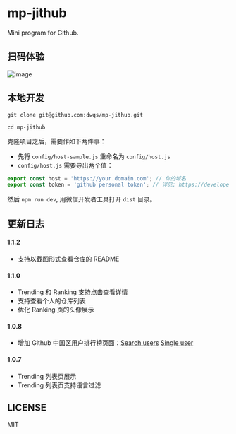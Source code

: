 # mp-jithub
Mini program for Github.

## 扫码体验
![image](https://user-images.githubusercontent.com/7871813/39956784-b3b978c0-5619-11e8-9bc4-658c8f2907e6.png)
## 本地开发
```
git clone git@github.com:dwqs/mp-jithub.git

cd mp-jithub
```

克隆项目之后，需要作如下两件事：

* 先将 `config/host-sample.js` 重命名为 `config/host.js`
* `config/host.js` 需要导出两个值：

```js
export const host = 'https://your.domain.com'; // 你的域名
export const token = 'github personal token'; // 详见: https://developer.github.com/v3/#rate-limiting
```

然后 `npm run dev`, 用微信开发者工具打开 `dist` 目录。
## 更新日志

#### 1.1.2
* 支持以截图形式查看仓库的 README
#### 1.1.0

* Trending 和 Ranking 支持点击查看详情
* 支持查看个人的仓库列表
* 优化 Ranking 页的头像展示

#### 1.0.8
* 增加 Github 中国区用户排行榜页面：[Search users](https://developer.github.com/v3/search/#search-users) [Single user](https://developer.github.com/v3/users/#get-a-single-user)
#### 1.0.7
* Trending 列表页展示
* Trending 列表页支持语言过滤

## LICENSE
MIT